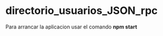 # directorio_usuarios_JSON_rpc

<p>Para arrancar la aplicacion usar el comando <strong>npm start</strong></p>
